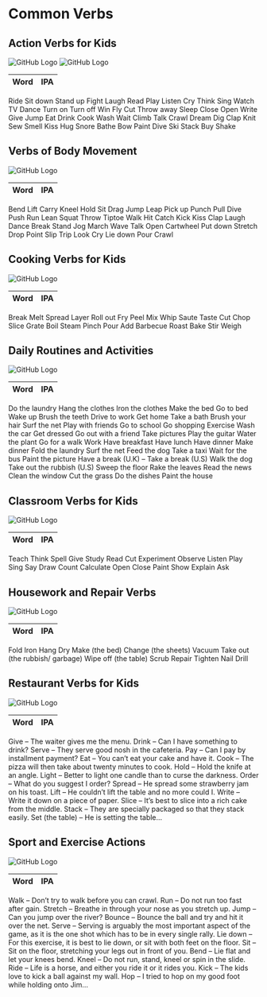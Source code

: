 # Common Verbs 

## Action Verbs for Kids

![GitHub Logo](img/actions-verbs.jpg)
![GitHub Logo](img/action-words.jpg)

Word | IPA
------------ | -------------
Ride
Sit down
Stand up
Fight
Laugh
Read
Play
Listen
Cry
Think
Sing
Watch TV
Dance
Turn on
Turn off
Win
Fly
Cut
Throw away
Sleep
Close
Open
Write
Give
Jump
Eat
Drink
Cook
Wash
Wait
Climb
Talk
Crawl
Dream
Dig
Clap
Knit
Sew
Smell
Kiss
Hug
Snore
Bathe
Bow
Paint
Dive
Ski
Stack
Buy
Shake

## Verbs of Body Movement

![GitHub Logo](img/Verbs-of-body-movement.jpg)

Word | IPA
------------ | -------------
Bend
Lift
Carry
Kneel
Hold
Sit
Drag
Jump
Leap
Pick up
Punch
Pull
Dive
Push
Run
Lean
Squat
Throw
Tiptoe
Walk
Hit
Catch
Kick
Kiss
Clap
Laugh
Dance
Break
Stand
Jog
March
Wave
Talk
Open
Cartwheel
Put down
Stretch
Drop
Point
Slip
Trip
Look
Cry
Lie down
Pour
Crawl

## Cooking Verbs for Kids

![GitHub Logo](img/cooking-terms.png)

Word | IPA
------------ | -------------
Break
Melt
Spread
Layer
Roll out
Fry
Peel
Mix
Whip
Saute
Taste
Cut
Chop
Slice
Grate
Boil
Steam
Pinch
Pour
Add
Barbecue
Roast
Bake
Stir
Weigh

## Daily Routines and Activities

![GitHub Logo](img/Daily-Routines-Activities.jpg)

Word | IPA
------------ | -------------
Do the laundry
Hang the clothes
Iron the clothes
Make the bed
Go to bed
Wake up
Brush the teeth
Drive to work
Get home
Take a bath
Brush your hair
Surf the net
Play with friends
Go to school
Go shopping
Exercise
Wash the car
Get dressed
Go out with a friend
Take pictures
Play the guitar
Water the plant
Go for a walk
Work
Have breakfast
Have lunch
Have dinner
Make dinner
Fold the laundry
Surf the net
Feed the dog
Take a taxi
Wait for the bus
Paint the picture
Have a break (U.K) – Take a break (U.S)
Walk the dog
Take out the rubbish (U.S)
Sweep the floor
Rake the leaves
Read the news
Clean the window
Cut the grass
Do the dishes
Paint the house

## Classroom Verbs for Kids

![GitHub Logo](img/classroom-verbs.png)

Word | IPA
------------ | -------------
Teach
Think
Spell
Give
Study
Read
Cut
Experiment
Observe
Listen
Play
Sing
Say
Draw
Count
Calculate
Open
Close
Paint
Show
Explain
Ask

## Housework and Repair Verbs

![GitHub Logo](img/Housework-and-repair-verbs.jpg)

Word | IPA
------------ | -------------
Fold
Iron
Hang
Dry
Make (the bed)
Change (the sheets)
Vacuum
Take out (the rubbish/ garbage)
Wipe off (the table)
Scrub
Repair
Tighten
Nail
Drill

## Restaurant Verbs for Kids

![GitHub Logo](img/Restaurant-Verbs.jpg)

Word | IPA
------------ | -------------
Give – The waiter gives me the menu.
Drink – Can I have something to drink?
Serve – They serve good nosh in the cafeteria.
Pay – Can I pay by installment payment?
Eat – You can’t eat your cake and have it.
Cook – The pizza will then take about twenty minutes to cook.
Hold – Hold the knife at an angle.
Light – Better to light one candle than to curse the darkness.
Order – What do you suggest I order?
Spread – He spread some strawberry jam on his toast.
Lift – He couldn’t lift the table and no more could I.
Write – Write it down on a piece of paper.
Slice – It’s best to slice into a rich cake from the middle.
Stack – They are specially packaged so that they stack easily.
Set (the table) – He is setting the table…

## Sport and Exercise Actions

![GitHub Logo](img/sport-and-exercise-actions.jpg)

Word | IPA
------------ | -------------
Walk – Don’t try to walk before you can crawl.
Run – Do not run too fast after gain.
Stretch – Breathe in through your nose as you stretch up.
Jump – Can you jump over the river?
Bounce – Bounce the ball and try and hit it over the net.
Serve – Serving is arguably the most important aspect of the game, as it is the one shot which has to be in every single rally.
Lie down – For this exercise, it is best to lie down, or sit with both feet on the floor.
Sit – Sit on the floor, stretching your legs out in front of you.
Bend – Lie flat and let your knees bend.
Kneel – Do not run, stand, kneel or spin in the slide.
Ride – Life is a horse, and either you ride it or it rides you.
Kick – The kids love to kick a ball against my wall.
Hop – I tried to hop on my good foot while holding onto Jim…